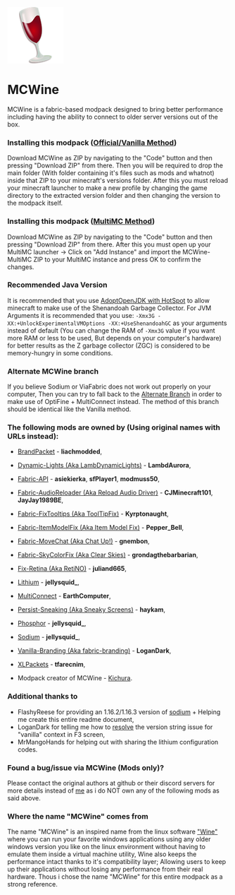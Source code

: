 
![MCWine Icon](launcher-icon.png)
# MCWine
MCWine is a fabric-based modpack designed to bring better performance including having the ability to connect to older server versions out of the box.

### Installing this modpack ([Official/Vanilla Method](https://github.com/Kichura/MCWine/tree/Standard))

Download MCWine as ZIP by navigating to the "Code" button and then pressing "Download ZIP" from there. Then you will be required to drop the main folder (With folder containing it's files such as mods and whatnot) inside that ZIP to your minecraft's versions folder. After this you must reload your minecraft launcher to make a new profile by changing the game directory to the extracted version folder and then changing the version to the modpack itself.

### Installing this modpack ([MultiMC Method](https://github.com/Kichura/MCWine/tree/MultiMC))

Download MCWine as ZIP by navigating to the "Code" button and then pressing "Download ZIP" from there. After this you must open up your MultiMC launcher -> Click on "Add Instance" and import the MCWine-MultiMC ZIP to your MultiMC instance and press OK to confirm the changes.

### Recommended Java Version

It is recommended that you use [AdoptOpenJDK with HotSpot](https://adoptopenjdk.net/?variant=openjdk11&jvmVariant=hotspot) to allow minecraft to make use of the Shenandoah Garbage Collector. For JVM Arguments it is recommended that you use: ```-Xmx3G -XX:+UnlockExperimentalVMOptions -XX:+UseShenandoahGC``` as your arguments instead of default (You can change the RAM of ```-Xmx3G``` value if you want more RAM or less to be used, But depends on your computer's hardware) for better results as the Z garbage collector (ZGC) is considered to be memory-hungry in some conditions.

### Alternate MCWine branch

If you believe Sodium or ViaFabric does not work out properly on your computer, Then you can try to fall back to the [Alternate Branch](https://github.com/Kichura/MCWine/tree/Alternate) in order to make use of OptiFine + MultiConnect instead. The method of this branch should be identical like the Vanilla method.


### The following mods are owned by (Using original names with URLs instead):

- [BrandPacket](https://www.curseforge.com/minecraft/mc-mods/brandpacket) - **liachmodded**,
- [Dynamic-Lights (Aka LambDynamicLights)](https://www.curseforge.com/minecraft/mc-mods/lambdynamiclights) - **LambdAurora**,
- [Fabric-API](https://www.curseforge.com/minecraft/mc-mods/fabric-api) - **asiekierka**, **sfPlayer1**, **modmuss50**,
- [Fabric-AudioReloader (Aka Reload Audio Driver)](https://www.curseforge.com/minecraft/mc-mods/reload-audio-driver-fabric) - **CJMinecraft101**, **JayJay1989BE**,
- [Fabric-FixTooltips (Aka ToolTipFix)](https://www.curseforge.com/minecraft/mc-mods/tooltipfix) - **Kyrptonaught**,
- [Fabric-ItemModelFix (Aka Item Model Fix)](https://www.curseforge.com/minecraft/mc-mods/item-model-fix) - **Pepper_Bell**,
- [Fabric-MoveChat (Aka Chat Up!)](https://www.curseforge.com/minecraft/mc-mods/chat-up) - **gnembon**,
- [Fabric-SkyColorFix (Aka Clear Skies)](https://www.curseforge.com/minecraft/mc-mods/clear-skies) - **grondagthebarbarian**,
- [Fix-Retina (Aka RetiNO)](https://www.curseforge.com/minecraft/mc-mods/retino) - **juliand665**,
- [Lithium](https://www.curseforge.com/minecraft/mc-mods/lithium) - **jellysquid_**,
- [MultiConnect](https://www.curseforge.com/minecraft/mc-mods/multiconnect) - **EarthComputer**,
- [Persist-Sneaking (Aka Sneaky Screens)](https://www.curseforge.com/minecraft/mc-mods/sneaky-screens) - **haykam**,
- [Phosphor](https://www.curseforge.com/minecraft/mc-mods/phosphor) - **jellysquid_**,
- [Sodium](https://www.curseforge.com/minecraft/mc-mods/sodium) - **jellysquid_**,
- [Vanilla-Branding (Aka fabric-branding)](https://github.com/LoganDark/fabric-branding) - **LoganDark**,
- [XLPackets](https://www.curseforge.com/minecraft/mc-mods/xl-packets-fabric) - **tfarecnim**,

- Modpack creator of MCWine - [Kichura](https://github.com/Kichura/MCWine).

### Additional thanks to

- FlashyReese for providing an 1.16.2/1.16.3 version of [sodium](https://github.com/FlashyReese/sodium-fabric) + Helping me create this entire readme document,
- LoganDark for telling me how to [resolve](https://github.com/LoganDark/fabric-branding/issues/1) the version string issue for "vanilla" context in F3 screen,  
- MrMangoHands for helping out with sharing the lithium configuration codes.


### Found a bug/issue via MCWine (Mods only)?

Please contact the original authors at github or their discord servers for more details instead of [me](https://github.com/Kichura) as i do NOT own any of the following mods as said above.

### Where the name "MCWine" comes from

The name "MCWine" is an inspired name from the linux software ["Wine"](https://github.com/wine-mirror/wine) where you can run your favorite windows applications using any older windows version you like on the linux environment without having to emulate them inside a virtual machine utility, Wine also keeps the performance intact thanks to it's compatibility layer; Allowing users to keep up their applications without losing any performance from their real hardware. Thous i chose the name "MCWine" for this entire modpack as a strong reference.
